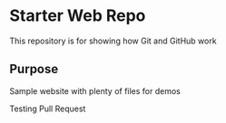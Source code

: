 # Starter Web Repo

This repository is for showing how Git and GitHub work

## Purpose

Sample website with plenty of files for demos

Testing Pull Request
